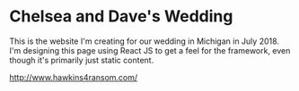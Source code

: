 # Chelsea and Dave's Wedding

This is the website I'm creating for our wedding in Michigan in July 2018. I'm designing this page using React JS to get a feel for the framework, even though it's primarily just static content.

http://www.hawkins4ransom.com/
